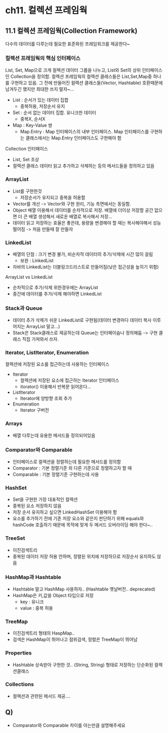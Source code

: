 # ch11. 컬렉션 프레임웍
## 11.1 컬렉션 프레임웍(Collection Framework)
다수의 데이터를 다루는데 필요한 표준화된 프레임워크를 제공한다~

### 컬렉션 프레임웍의 핵심 인터페이스
List, Set, Map으로 크게 컬렉션 데이터 그룹을 나누고, List와 Set의 상위 인터페이스인 Collection을 정의함. 컬렉션 프레임웍의 컬렉션 클래스들은 List,Set,Map중 하나를 구현하고 있음. 그 전에 만들어진 컬렉션 클래스들(Vector, Hashtable) 호환때문에 남겨두긴 했지만 최대한 쓰지 말자~...
* List : 순서가 있는 데이터 집합
  * 중복허용, 저장순서 유지
* Set : 순서 없는 데이터 집합. 유니크한 데이터
  * 중복X, 순서X
* Map : Key-Value 쌍
  * Map.Entry : Map 인터페이스의 내부 인터페이스. Map 인터페이스를 구현하는 클래스에서는 Map.Entry 인터페이스도 구현해야 함

Collection 인터페이스
* List, Set 조상
* 컬렉션 클래스 데이터 읽고 추가하고 삭제하는 등의 메서드들을 정의하고 있음

### ArrayList
* List를 구현한것
  * 저장순서가 유지되고 중복을 허용함
* Vector를 개선 -> Vector와 구현 원리, 기능 측면에서는 동일함.
* Object 배열 이용해서 데이터를 순차적으로 저장. 배열에 더이상 저장할 공간 없으면 더 큰 배열 생성해서 새로운 배열로 복사해서 저장...
* 데이터 읽고 저장하는 효율은 좋은데, 용량을 변경해야 할 때는 복사해야해서 성능 떨어짐 -> 처음 만들때 잘 만들자

### LinkedList
* 배열의 단점 : 크기 변경 불가, 비순차적 데이터의 추가/삭제에 시간 많이 걸림
  * 보완 : LinkedList
* 자바의 LinkedList는 더블링크드리스트로 만들어짐(낮은 접근성을 높히기 위함)

ArrayList vs LinkedList
* 순차적으로 추가/삭제 위한경우에는 ArrayList
* 중간에 데이터를 추가/삭제 해야하면 LinkedList

### Stack과 Queue
* 데이터 추가 삭제가 쉬운 LinkedList로 구현됨(데이터 변경마다 데이터 복사 이루어지는 ArrayList 말고...)
* Stack은 Stack클래스로 제공하는데 Queue는 인터페이슴나 정의해둠 -> 구현 클래스 직접 가져와서 쓰자.

### Iterator, ListIterator, Enumeration
컬렉션에 저장된 요소를 접근하는데 사용하는 인터페이스
* Iterator
  * 컬렉션에 저장된 요소에 접근하는 Iterator 인터페이스
  * itorator() 이용해서 반복문 읽어온다...
* ListIterator
  * Iterator에 양방향 조회 추가
* Enumeration
  * Iterator 구버전

### Arrays
* 배열 다루는데 유용한 메서드들 정의되어있음

### Comparator와 Comparable
* 인터페이스로 컬렉션을 정렬하는데 필요한 메서드를 정의함
* Comparator : 기본 정렬기준 외 다른 기준으로 정렬하고자 할 때
* Comparable : 기본 정렬기준 구현하는데 사용

### HashSet
* Set을 구현한 가장 대표적인 컬렉션
* 중복된 요소 저장하지 않음
* 저장 순서 유지하고 싶으면 LinkedHashSet 이용해야 함
* 요소를 추가하기 전에 기존 저장 요소와 같은지 판단하기 위해 equals와 hashCode 호출하기 때문에 목적에 맞게 두 메서드 오버라이딩 해야 한다~..

### TreeSet
* 이진검색트리
* 중복된 데이터 저장 허용 안하며, 정렬된 위치에 저장하므로 저장순서 유지하도 않음

### HashMap과 Hashtable
* Hashtable 말고 HashMap 사용하자.. (Hashtable 옛날버전.. deprecated)
* HashMap은 키,값을 Object 타입으로 저장
  * key : 유니크
  * value : 중복 허용

### TreeMap
* 이진검색트리 형태의 HaspMap..
* 검색은 HashMap이 뛰어나고 점위검색, 정렬은 TreeMap이 뛰어남

### Properties
* Hashtable 상속받아 구현한 것.. (String, String) 형태로 저장하는 단순화된 컬렉션클래스

### Collections
* 컬렉션과 관련된 메서드 제공....

## Q)
* Comparator와 Comparable 차이를 아는만큼 설명해주세요

